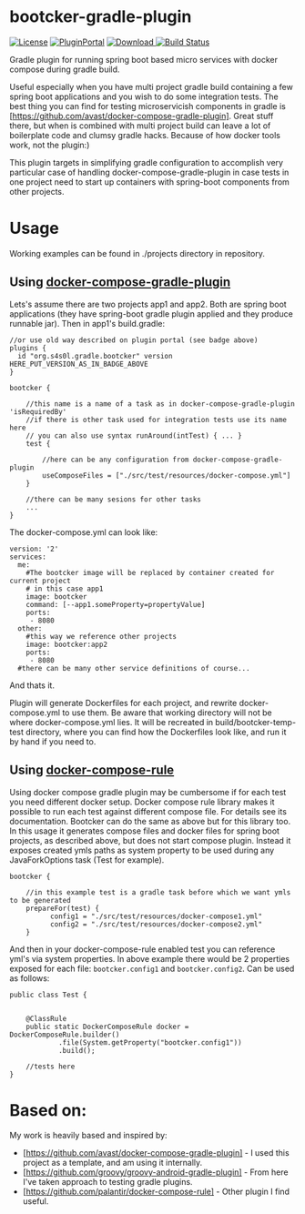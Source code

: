 # bootcker-gradle-plugin

[![License](https://img.shields.io/badge/License-Apache_2.0-7D287B.svg)](https://raw.githubusercontent.com/s4s0l/bootcker-gradle-plugin/master/LICENSE)
[![PluginPortal](https://img.shields.io/badge/PluginPortal-latest-blue.svg)](https://plugins.gradle.org/plugin/org.s4s0l.gradle.bootcker)
[![Download](https://api.bintray.com/packages/sasol-oss/maven/bootcker-gradle-plugin/images/download.svg) ](https://bintray.com/sasol-oss/maven/bootcker-gradle-plugin/_latestVersion)
[![Build Status](https://travis-ci.org/s4s0l/bootcker-gradle-plugin.svg?branch=master)](https://travis-ci.org/s4s0l/bootcker-gradle-plugin)

Gradle plugin for running spring boot based micro services with docker compose during gradle build.

Useful especially when you have multi project gradle build containing a few spring boot applications and you wish to do some integration tests.
The best thing you can find for testing microservicish components in gradle is [https://github.com/avast/docker-compose-gradle-plugin].
Great stuff there, but when is combined with multi project build can leave a lot of boilerplate code and clumsy 
 gradle hacks. Because of how docker tools work, not the plugin:) 
 
 This plugin targets in simplifying gradle configuration to accomplish very particular case of handling 
  docker-compose-gradle-plugin in case tests in one project need to start up containers with spring-boot components from other projects.
  
# Usage  

Working examples can be found in ./projects directory in repository.

## Using [docker-compose-gradle-plugin](https://github.com/avast/docker-compose-gradle-plugin)

Lets's assume there are two projects app1 and app2. Both are spring boot applications 
(they have spring-boot gradle plugin applied and they produce runnable jar). Then in
 app1's build.gradle:

```
//or use old way described on plugin portal (see badge above)
plugins {
  id "org.s4s0l.gradle.bootcker" version HERE_PUT_VERSION_AS_IN_BADGE_ABOVE
}

bootcker {

    //this name is a name of a task as in docker-compose-gradle-plugin 'isRequiredBy'
    //if there is other task used for integration tests use its name here
    // you can also use syntax runAround(intTest) { ... }
    test {
    
        //here can be any configuration from docker-compose-gradle-plugin
        useComposeFiles = ["./src/test/resources/docker-compose.yml"]
    }
    
    //there can be many sesions for other tasks 
    ...
}    
```

The docker-compose.yml can look like:
```
version: '2'
services:
  me:
    #The bootcker image will be replaced by container created for current project
    # in this case app1
    image: bootcker
    command: [--app1.someProperty=propertyValue]
    ports:
     - 8080
  other:
    #this way we reference other projects
    image: bootcker:app2 
    ports:
     - 8080
  #there can be many other service definitions of course...   
```

And thats it.

Plugin will generate Dockerfiles for each project, and rewrite docker-compose.yml
to use them. Be aware that working directory will not be where docker-compose.yml lies.
It will be recreated in build/bootcker-temp-test directory, where you can find how 
the Dockerfiles look like, and run it by hand if you need to.

## Using [docker-compose-rule](https://github.com/palantir/docker-compose-rule)

Using docker compose gradle plugin may be cumbersome if for each test you need different
docker setup. Docker compose rule library makes it possible to run each test against 
different compose file. For details see its documentation. Bootcker can do the same as above 
but for this library too. 
In this usage it generates compose files and docker files for spring boot projects, 
as described above, but does not start compose plugin. Instead it exposes 
created ymls paths as system property to be used during any JavaForkOptions task (Test for example).
``` 
bootcker {

    //in this example test is a gradle task before which we want ymls to be generated
    prepareFor(test) {
          config1 = "./src/test/resources/docker-compose1.yml"
          config2 = "./src/test/resources/docker-compose2.yml"
    }
```
And then in your docker-compose-rule enabled test you can reference yml's via system properties.
In above example there would be 2 properties exposed for each file: `bootcker.config1` and
 `bootcker.config2`. Can be used as follows:
```$java
public class Test {


	@ClassRule
	public static DockerComposeRule docker = DockerComposeRule.builder()
			.file(System.getProperty("bootcker.config1"))
			.build();
	
	//tests here		
}			

```      


# Based on:

My work is heavily based and inspired by:

* [https://github.com/avast/docker-compose-gradle-plugin] - I used this project as a template, and am using it internally.
* [https://github.com/groovy/groovy-android-gradle-plugin] - From here I've taken approach to testing gradle plugins. 
* [https://github.com/palantir/docker-compose-rule] - Other plugin I find useful.

